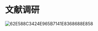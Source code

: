 # 文献调研
![62E588C3424E965B7141E8368688E858](https://github.com/ChowRunFa/DataAnalysisPractice/assets/97417202/2f60c60c-47a0-400e-836a-403867028ef3)
